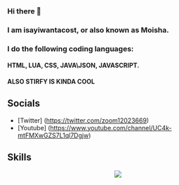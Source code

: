### Hi there 👋

### I am isayiwantacost, or also known as Moisha.
### I do the following coding languages:
#### HTML, LUA, CSS, JAVA\JSON, JAVASCRIPT.

#### ALSO STIRFY IS KINDA COOL

## Socials

- [Twitter] (https://twitter.com/zoom12023669)
- [Youtube] (https://www.youtube.com/channel/UC4k-mtFMXwGZS7L1ql7Dgjw)

## Skills

<center>
  <p align="center">
  <a href="https://skillicons.dev/" target="_blank">
  <img src="[(https://skillicons.dev/icons?i=js,html,css,lua)](https://skillicons.dev)](https://skillicons.dev/icons?i=html,lua,css,js&theme=dark)"
       </img>
    </p>
  </a>
  </center>
